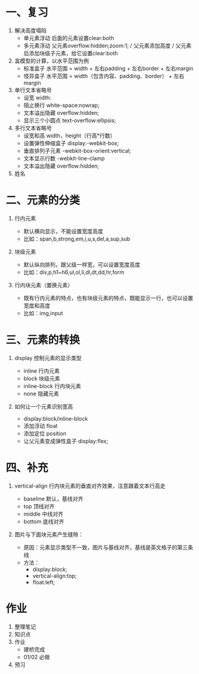 # 一、复习
1. 解决高度塌陷
    - 单元素浮动 后面的元素设置clear:both
    - 多元素浮动 父元素overflow:hidden;zoom:1; / 父元素添加高度 / 父元素后添加块级子元素，给它设置clear:both
2. 盒模型的计算，以水平范围为例
    - 标准盒子 水平范围 = width + 左右padding + 左右border + 左右margin
    - 怪异盒子 水平范围 = width（包含内容、padding、border） + 左右margin
3. 单行文本省略号
    - 设宽 width:
    - 阻止换行 white-space:nowrap;
    - 文本溢出隐藏 overflow:hidden;
    - 显示三个小圆点 text-overflow:ellipsis;
4. 多行文本省略号
    - 设宽和高 width，height（行高*行数）
    - 设置弹性伸缩盒子 display:-webkit-box;
    - 垂直排列子元素 -webkit-box-orient:vertical;
    - 文本显示行数 -webkit-line-clamp
    - 文本溢出隐藏 overflow:hidden;
5. 姓名

# 二、元素的分类
1. 行内元素
    - 默认横向显示，不能设置宽度高度
    - 比如：span,b,strong,em,i,u,s,del,a,sup,sub

2. 块级元素
    - 默认纵向排列，跟父级一样宽，可以设置宽度高度
    - 比如：div,p,h1~h6,ul,ol,li,dl,dt,dd,hr,form

3. 行内块元素（置换元素）
    - 既有行内元素的特点，也有块级元素的特点，既能显示一行，也可以设置宽度和高度
    - 比如：img,input

# 三、元素的转换
1. display 控制元素的显示类型
    - inline 行内元素
    - block 块级元素
    - inline-block 行内块元素
    - none 隐藏元素

2. 如何让一个元素识别宽高
    - display:block/inline-block
    - 添加浮动 float
    - 添加定位 position
    - 让父元素变成弹性盒子 display:flex;

# 四、补充
1. vertical-align 行内块元素的垂直对齐效果，注意跟着文本行高走
    - baseline 默认，基线对齐
    - top 顶线对齐
    - middle 中线对齐
    - bottom 底线对齐

2. 图片与下面块元素产生缝隙：
    - 原因：元素显示类型不一致，图片与基线对齐，基线是英文格子的第三条线
    - 方法：
        - display:block;
        - vertical-align:top;
        - float:left;    

# 作业
1. 整理笔记
2. 知识点
3. 作业
    - 建桥完成
    - 01/02 必做
4. 预习